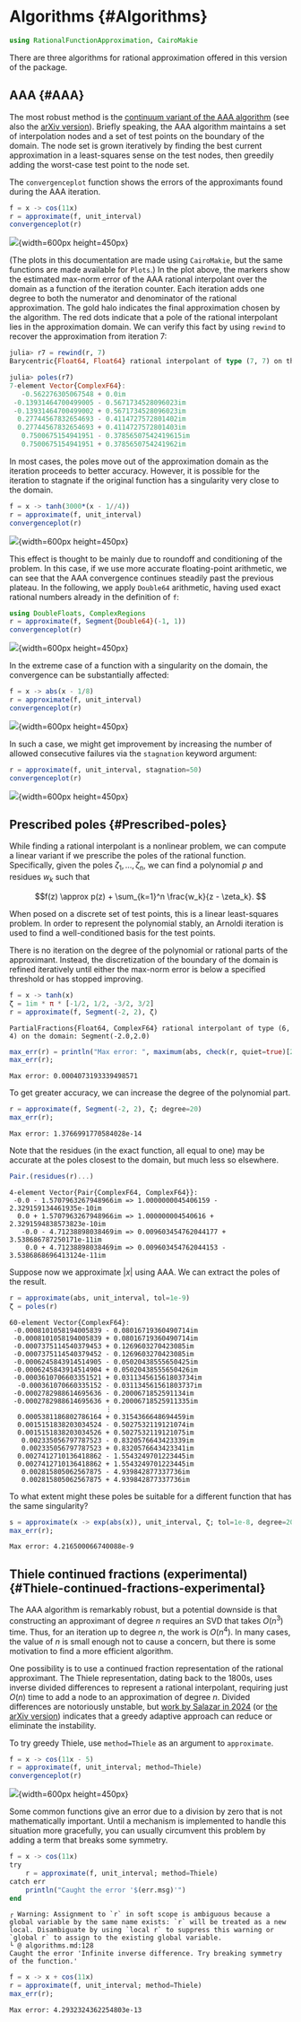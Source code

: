 
# Algorithms {#Algorithms}

```julia
using RationalFunctionApproximation, CairoMakie
```


There are three algorithms for rational approximation offered in this version of the package. 

## AAA {#AAA}

The most robust method is the [continuum variant of the AAA algorithm](https://doi.org/10.1137/23M1570508) (see also the [arXiv version](https://arxiv.org/abs/2305.03677)). Briefly speaking, the AAA algorithm maintains a set of interpolation nodes and a set of test points on the boundary of the domain. The node set is grown iteratively by finding the best current approximation in a least-squares sense on the test nodes, then greedily adding the worst-case test point to the node set.

The `convergenceplot` function shows the errors of the approximants found during the AAA iteration.

```julia
f = x -> cos(11x)
r = approximate(f, unit_interval)
convergenceplot(r)
```

![](bieuucm.png){width=600px height=450px}

(The plots in this documentation are made using `CairoMakie`, but the same functions are made available for `Plots`.)  In the plot above, the markers show the estimated max-norm error of the AAA rational interpolant over the domain as a function of the iteration counter. Each iteration adds one degree to both the numerator and denominator of the rational approximation. The gold halo indicates the final approximation chosen by the algorithm. The red dots indicate that a pole of the rational interpolant lies in the approximation domain. We can verify this fact by using `rewind` to recover the approximation from iteration 7:

```julia
julia> r7 = rewind(r, 7)
Barycentric{Float64, Float64} rational interpolant of type (7, 7) on the domain: Segment(-1.0,1.0)

julia> poles(r7)
7-element Vector{ComplexF64}:
   -0.562276305067548 + 0.0im
 -0.13931464700499005 - 0.5671734528096023im
 -0.13931464700499002 + 0.5671734528096023im
  0.27744567832654693 - 0.4114727572801402im
  0.27744567832654693 + 0.4114727572801403im
   0.7500675154941951 - 0.37856507542419615im
   0.7500675154941951 + 0.3785650754241962im
```


In most cases, the poles move out of the approximation domain as the iteration proceeds to better accuracy. However, it is possible for the iteration to stagnate if the original function has a singularity very close to the domain.

```julia
f = x -> tanh(3000*(x - 1//4))
r = approximate(f, unit_interval)
convergenceplot(r)
```

![](mtmdfzb.png){width=600px height=450px}

This effect is thought to be mainly due to roundoff and conditioning of the problem. In this case, if we use more accurate floating-point arithmetic, we can see that the AAA convergence continues steadily past the previous plateau. In the following, we apply `Double64` arithmetic, having used exact rational numbers already in the definition of `f`:

```julia
using DoubleFloats, ComplexRegions
r = approximate(f, Segment{Double64}(-1, 1))
convergenceplot(r)
```

![](acitvop.png){width=600px height=450px}

In the extreme case of a function with a singularity on the domain, the convergence can be substantially affected:

```julia
f = x -> abs(x - 1/8)
r = approximate(f, unit_interval)
convergenceplot(r)
```

![](jpcvxls.png){width=600px height=450px}

In such a case, we might get improvement by increasing the number of allowed consecutive failures via the `stagnation` keyword argument:

```julia
r = approximate(f, unit_interval, stagnation=50)
convergenceplot(r)
```

![](sjjjvqb.png){width=600px height=450px}

## Prescribed poles {#Prescribed-poles}

While finding a rational interpolant is a nonlinear problem, we can compute a linear variant if we prescribe the poles of the rational function. Specifically, given the poles $\zeta_1,\ldots, \zeta_n$, we can find a polynomial $p$ and residues $w_k$ such that

$$f(z) \approx p(z) + \sum_{k=1}^n \frac{w_k}{z - \zeta_k}. $$

When posed on a discrete set of test points, this is a linear least-squares problem. In order to represent the polynomial stably, an Arnoldi iteration is used to find a well-conditioned basis for the test points. 

There is no iteration on the degree of the polynomial or rational parts of the approximant. Instead, the discretization of the boundary of the domain is refined iteratively until either the max-norm error is below a specified threshold or has stopped improving.

```julia
f = x -> tanh(x)
ζ = 1im * π * [-1/2, 1/2, -3/2, 3/2]
r = approximate(f, Segment(-2, 2), ζ)
```


```
PartialFractions{Float64, ComplexF64} rational interpolant of type (6, 4) on the domain: Segment(-2.0,2.0)
```


```julia
max_err(r) = println("Max error: ", maximum(abs, check(r, quiet=true)[2]))
max_err(r);
```


```
Max error: 0.0004073193339498571
```


To get greater accuracy, we can increase the degree of the polynomial part.

```julia
r = approximate(f, Segment(-2, 2), ζ; degree=20)
max_err(r);
```


```
Max error: 1.3766991770584028e-14
```


Note that the residues (in the exact function, all equal to one) may be accurate at the poles closest to the domain, but much less so elsewhere.

```julia
Pair.(residues(r)...)
```


```
4-element Vector{Pair{ComplexF64, ComplexF64}}:
 -0.0 - 1.5707963267948966im => 1.0000000045406159 - 2.329159134461935e-10im
  0.0 + 1.5707963267948966im => 1.000000004540616 + 2.3291594838573823e-10im
   -0.0 - 4.71238898038469im => 0.009603454762044177 + 3.538686787250171e-11im
    0.0 + 4.71238898038469im => 0.009603454762044153 - 3.5386868696413124e-11im
```


Suppose now we approximate $|x|$ using AAA. We can extract the poles of the result.

```julia
r = approximate(abs, unit_interval, tol=1e-9)
ζ = poles(r)
```


```
60-element Vector{ComplexF64}:
 -0.0008101058194005839 - 0.08016719360490714im
 -0.0008101058194005839 + 0.08016719360490714im
 -0.0007375114540379453 + 0.1269603270423085im
 -0.0007375114540379452 - 0.1269603270423085im
 -0.0006245843914514905 - 0.05020438555650425im
 -0.0006245843914514904 + 0.05020438555650426im
 -0.0003610706603351521 + 0.031134561561803734im
  -0.000361070660335152 - 0.031134561561803737im
 -0.0002782988614695636 - 0.2000671852591134im
 -0.0002782988614695636 + 0.20006718525911335im
                        ⋮
  0.0005381186802786164 + 0.3154366648694459im
  0.0015151838203034524 - 0.5027532119121074im
  0.0015151838203034526 + 0.5027532119121075im
   0.002335056797787523 - 0.8320576643423339im
   0.002335056797787523 + 0.8320576643423341im
  0.0027412710136418862 - 1.5543249701223445im
  0.0027412710136418862 + 1.5543249701223445im
   0.002815805062567875 - 4.939842877337736im
   0.002815805062567875 + 4.939842877337736im
```


To what extent might these poles be suitable for a different function that has the same singularity?

```julia
s = approximate(x -> exp(abs(x)), unit_interval, ζ; tol=1e-8, degree=20)
max_err(r);
```


```
Max error: 4.216500066740088e-9
```


## Thiele continued fractions (experimental) {#Thiele-continued-fractions-experimental}

The AAA algorithm is remarkably robust, but a potential downside is that constructing an approximant of degree $n$ requires an SVD that takes $O(n^3)$ time. Thus, for an iteration up to degree $n$, the work is $O(n^4)$. In many cases, the value of $n$ is small enough not to cause a concern, but there is some motivation to find a more efficient algorithm.

One possibility is to use a continued fraction representation of the rational approximant. The Thiele representation, dating back to the 1800s, uses inverse divided differences to represent a rational interpolant, requiring just $O(n)$ time to add a node to an approximation of degree $n$. Divided differences are notoriously unstable, but [work by Salazar in 2024](https://doi.org/10.1007/s11253-024-02344-5) (or [the arXiv version](http://arxiv.org/abs/2109.10529)) indicates that a greedy adaptive approach can reduce or eliminate the instability.  

To try greedy Thiele, use `method=Thiele` as an argument to `approximate`. 

```julia
f = x -> cos(11x - 5)
r = approximate(f, unit_interval; method=Thiele)
convergenceplot(r)
```

![](nbhkaqj.png){width=600px height=450px}

Some common functions give an error due to a division by zero that is not mathematically important. Until a mechanism is implemented to handle this situation more gracefully, you can usually circumvent this problem by adding a term that breaks some symmetry.

```julia
f = x -> cos(11x)
try
    r = approximate(f, unit_interval; method=Thiele)
catch err
    println("Caught the error '$(err.msg)'")
end
```


```
┌ Warning: Assignment to `r` in soft scope is ambiguous because a global variable by the same name exists: `r` will be treated as a new local. Disambiguate by using `local r` to suppress this warning or `global r` to assign to the existing global variable.
└ @ algorithms.md:128
Caught the error 'Infinite inverse difference. Try breaking symmetry of the function.'
```


```julia
f = x -> x + cos(11x)
r = approximate(f, unit_interval; method=Thiele)
max_err(r);
```


```
Max error: 4.2932324362254803e-13
```

